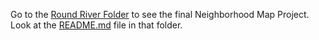 Go to the [Round River Folder](https://github.com/Geosynchronous/P7-Neighborhood-Map/tree/master/Round_River_Map_Project) to see the final Neighborhood Map Project.  Look at the [README.md](https://github.com/Geosynchronous/P7-Neighborhood-Map/blob/master/Round_River_Map_Project/README.md) file in that folder.
